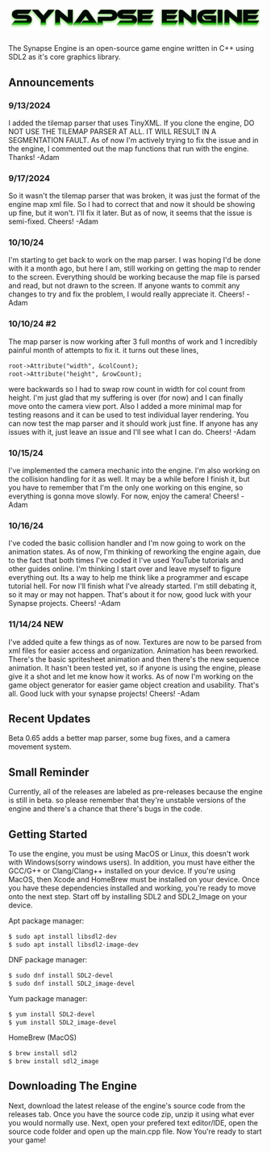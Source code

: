 # ![](assets/synapselogo2.png)<!-- Synapse Engine -->

<!-- ![](assets/synapselogo2.png) -->

The Synapse Engine is an open-source game engine written in C++ using SDL2 as it's core graphics library.<!-- Default assets made by @CarlBirch from the BirchEngine -->

## Announcements
### 9/13/2024
I added the tilemap parser that uses TinyXML. If you clone the engine, DO NOT USE THE TILEMAP PARSER AT ALL. IT WILL RESULT IN A SEGMENTATION FAULT. As of now I'm actively trying to fix the issue and in the engine, I commented out the map functions that run with the engine.
Thanks! -Adam

### 9/17/2024
So it wasn't the tilemap parser that was broken, it was just the format of the engine map xml file. So I had to correct that and now it should be showing up fine, but it won't. I'll fix it later. But as of now, it seems that the issue is semi-fixed.
Cheers! -Adam

### 10/10/24
I'm starting to get back to work on the map parser. I was hoping I'd be done with it a month ago, but here I am, still working on getting the map to render to the screen. Everything should be working because the map file is parsed and read, but not drawn to the screen. If anyone wants to commit any changes to try and fix the problem, I would really appreciate it.
Cheers! -Adam

### 10/10/24 #2
The map parser is now working after 3 full months of work and 1 incredibly painful month of attempts to fix it. it turns out these lines,
```
root->Attribute("width", &colCount);
root->Attribute("height", &rowCount);
```
were backwards so I had to swap row count in width for col count from height. I'm just glad that my suffering is over (for now) and I can finally move onto the camera view port. Also I added a more minimal map for testing reasons and it can be used to test individual layer rendering. You can now test the map parser and it should work just fine. If anyone has any issues with it, just leave an issue and I'll see what I can do.
Cheers! -Adam

### 10/15/24
I've implemented the camera mechanic into the engine. I'm also working on the collision handling for it as well. It may be a while before I finish it, but you have to remember that I'm the only one working on this engine, so everything is gonna move slowly. For now, enjoy the camera!
Cheers! -Adam

### 10/16/24
I've coded the basic collision handler and I'm now going to work on the animation states. As of now, I'm thinking of reworking the engine again, due to the fact that both times I've coded it I've used YouTube tutorials and other guides online. I'm thinking I start over and leave myself to figure everything out. Its a way to help me think like a programmer and escape tutorial hell. For now I'll finish what I've already started. I'm still debating it, so it may or may not happen. That's about it for now, good luck with your Synapse projects.
Cheers! -Adam

### 11/14/24 **NEW**
I've added quite a few things as of now. Textures are now to be parsed from xml files for easier access and organization. Animation has been reworked. There's the basic spritesheet animation and then there's the new sequence animation. It hasn't been tested yet, so if anyone is using the engine, please give it a shot and let me know how it works. As of now I'm working on the game object generator for easier game object creation and usability. That's all. Good luck with your synapse projects!
Cheers! -Adam

## Recent Updates
Beta 0.65 adds a better map parser, some bug fixes, and a camera movement system.

## Small Reminder
Currently, all of the releases are labeled as pre-releases because the engine is still in beta. so please remember that they're unstable versions of the engine and there's a chance that there's bugs in the code.

## Getting Started
To use the engine, you must be using MacOS or Linux, this doesn't work with Windows(sorry windows users). In addition, you must have either the GCC/G++ or Clang/Clang++ installed on your device. If you're using MacOS, then Xcode and HomeBrew must be installed on your device. Once you have these dependencies installed and working, you're ready to move onto the next step. Start off by installing SDL2 and SDL2_Image on your device.

Apt package manager:

```
$ sudo apt install libsdl2-dev
$ sudo apt install libsdl2-image-dev
```

DNF package manager:

```
$ sudo dnf install SDL2-devel
$ sudo dnf install SDL2_image-devel
```

Yum package manager:

```
$ yum install SDL2-devel
$ yum install SDL2_image-devel
```

HomeBrew (MacOS)

```
$ brew install sdl2
$ brew install sdl2_image
```

## Downloading The Engine

Next, download the latest release of the engine's source code from the releases tab.
Once you have the source code zip, unzip it using what ever you would normally use.
Next, open your prefered text editor/IDE, open the source code folder and open up the main.cpp file.
Now You're ready to start your game!

<!-- ## Using The Engine -->
